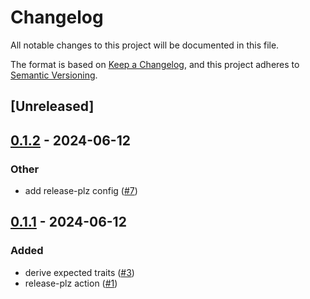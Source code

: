 # Changelog
All notable changes to this project will be documented in this file.

The format is based on [Keep a Changelog](https://keepachangelog.com/en/1.0.0/),
and this project adheres to [Semantic Versioning](https://semver.org/spec/v2.0.0.html).

## [Unreleased]

## [0.1.2](https://github.com/pvalletbo/unsignedvarint/compare/v0.1.1...v0.1.2) - 2024-06-12

### Other
- add release-plz config ([#7](https://github.com/pvalletbo/unsignedvarint/pull/7))

## [0.1.1](https://github.com/pvalletbo/unsignedvarint/compare/v0.1.0...v0.1.1) - 2024-06-12

### Added
- derive expected traits ([#3](https://github.com/pvalletbo/unsignedvarint/pull/3))
- release-plz action ([#1](https://github.com/pvalletbo/unsignedvarint/pull/1))
